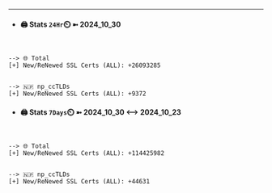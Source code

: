 

---
- #### 🖨️ **Stats** `24Hr`⏲️ ➼ 2024_10_30
```console


--> 🌐 Total
[+] New/ReNewed SSL Certs (ALL): +26093285


--> 🇳🇵 np_ccTLDs
[+] New/ReNewed SSL Certs (ALL): +9372

```

- #### 🖨️ **Stats** `7Days`⏲️ ➼ 2024_10_30 <--> 2024_10_23
```console


--> 🌐 Total
[+] New/ReNewed SSL Certs (ALL): +114425982


--> 🇳🇵 np_ccTLDs
[+] New/ReNewed SSL Certs (ALL): +44631

```

